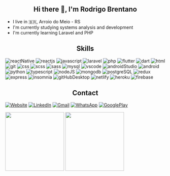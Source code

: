 <h2 align="center">
    Hi there 👋, I'm Rodrigo Brentano
</h2>

- I live in :brazil:, Arroio do Meio - RS
- I'm currently studying systems analysis and development
- I'm currently learning Laravel and PHP

<h2 align="center">
    Skills
</h2>

<img src="https://img.shields.io/badge/React_Native-111111?style=for-the-badge&logo=react&logoColor=61DAFB" alt="reactNative"></img>
<img src="https://img.shields.io/badge/React.JS-111111?style=for-the-badge&logo=react&logoColor=61DAFB" alt="reactjs"></img>
<img src="https://img.shields.io/badge/JavaScript-F7DF1E?style=for-the-badge&logo=javascript&logoColor=black" alt="javascript"></img>
<img src="https://img.shields.io/badge/Laravel-FF2D20?style=for-the-badge&logo=Laravel&logoColor=white" alt="laravel"></img>
<img src="https://img.shields.io/badge/PHP-777BB4?style=for-the-badge&logo=PHP&logoColor=white" alt="php"></img>
<img src="https://img.shields.io/badge/Flutter-02569B?style=for-the-badge&logo=flutter&logoColor=white" alt="flutter"></img>
<img src="https://img.shields.io/badge/Dart-0175C2?style=for-the-badge&logo=dart&logoColor=white" alt="dart"></img>
<img src="https://img.shields.io/badge/HTML-E34F26?style=for-the-badge&logo=html5&logoColor=white" alt="html"></img>
<img src="https://img.shields.io/badge/Git-F05032?style=for-the-badge&logo=git&logoColor=white" alt="git"></img>
<img src="https://img.shields.io/badge/CSS-1572B6?style=for-the-badge&logo=css3&logoColor=white" alt="css"></img>
<img src="https://img.shields.io/badge/Scss-CC6699?style=for-the-badge&logo=sass&logoColor=white" alt="scss"></img>
<img src="https://img.shields.io/badge/Sass-CC6699?style=for-the-badge&logo=sass&logoColor=white" alt="sass"></img>
<img src="https://img.shields.io/badge/MySQL-4479A1?style=for-the-badge&logo=MySQL&logoColor=white" alt="mysql"></img>
<img src="https://img.shields.io/badge/Visual_Studio_Code-007ACC?style=for-the-badge&logo=visualstudiocode&logoColor=white" alt="vscode"></img>
<img src="https://img.shields.io/badge/Android_Studio-3DDC84?style=for-the-badge&logo=androidstudio&logoColor=white" alt="androidStudio"></img>
<img src="https://img.shields.io/badge/Android-3DDC84?style=for-the-badge&logo=android&logoColor=white" alt="android"></img>
<img src="https://img.shields.io/badge/Python-3776AB?style=for-the-badge&logo=python&logoColor=white" alt="python"></img>
<img src="https://img.shields.io/badge/TypeScript-007ACC?style=for-the-badge&logo=typescript&logoColor=white" alt="typescript"></img>
<img src="https://img.shields.io/badge/Node.js-43853D?style=for-the-badge&logo=node.js&logoColor=white" alt="nodeJS"></img>
<img src="https://img.shields.io/badge/MongoDB-4EA94B?style=for-the-badge&logo=mongodb&logoColor=white" alt="mongodb"></img>
<img src="https://img.shields.io/badge/PostgreSQL-316192?style=for-the-badge&logo=postgresql&logoColor=white" alt="postgreSQL"></img>
<img src="https://img.shields.io/badge/Redux-764ABC?style=for-the-badge&logo=redux&logoColor=white" alt="redux"></img>
<img src="https://img.shields.io/badge/Express.js-111111?style=for-the-badge&logo=express&logoColor=white" alt="express"></img>
<img src="https://img.shields.io/badge/Insomnia-5849BE?style=for-the-badge&logo=insomnia&logoColor=white" alt="insomnia"></img>
<img src="https://img.shields.io/badge/Github_desktop-7c2f9f?style=for-the-badge" alt="gitHubDesktop"></img>
<img src="https://img.shields.io/badge/Netlify-00C7B7?style=for-the-badge&logo=netlify&logoColor=white" alt="netlify"></img>
<img src="https://img.shields.io/badge/Heroku-430098?style=for-the-badge&logo=heroku&logoColor=white" alt="heroku"></img>
<img src="https://img.shields.io/badge/Firebase-FFCA28?style=for-the-badge&logo=firebase&logoColor=black" alt="firebase"></img>

<h2 align="center">
  Contact
</h2>

[![Website](https://img.shields.io/badge/Website-c4412f?style=for-the-badge&logo=google-chrome&logoColor=white)](https://rodrigobrentano-en.netlify.app)
[![LinkedIn](https://img.shields.io/badge/LinkedIn-0077B5?style=for-the-badge&logo=linkedin&logoColor=white)](https://www.linkedin.com/in/rodrigo-brentano-26a7ba204/)
[![Gmail](https://img.shields.io/badge/rodrigobjj24@gmail.com-EA4335?style=for-the-badge&logo=gmail&logoColor=white)](https://mail.google.com/)
[![WhatsApp](https://img.shields.io/badge/+55_51_992191122-25D366?style=for-the-badge&logo=whatsapp&logoColor=white)](https://api.whatsapp.com/send?phone=5551992191122)
[![GooglePlay](https://img.shields.io/badge/Google_Play-414141?style=for-the-badge&logo=google-play&logoColor=white)](https://play.google.com/store/apps/developer?id=Rodrigo+Brentano)


<img height=185 src="https://github-readme-stats.vercel.app/api/top-langs/?username=RodrigoBJJ94&layout=compact&exclude_repo=projeto-agenda-javascript-ejs&hide=java,ruby,makefile,starlark,objective-c,c%2B%2B,objective-c%2B%2B,blade,shell,cmake,c,swift,kotlin&langs_count=8&theme=dark"> <img height=185 src="https://github-readme-stats.vercel.app/api?username=RodrigoBJJ94&show_icons=true&theme=dark">


<!--
**RodrigoBJJ94/RodrigoBJJ94** is a ✨ _special_ ✨ repository because its `README.md` (this file) appears on your GitHub profile.

Here are some ideas to get you started:

- 🔭 I’m currently working on ...
- 🌱 I’m currently learning ...
- 👯 I’m looking to collaborate on ...
- 🤔 I’m looking for help with ...
- 💬 Ask me about ...
- 📫 How to reach me: ...
- 😄 Pronouns: ...
- ⚡ Fun fact: ...
-->
